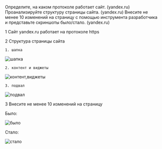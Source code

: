 Определите, на каком протоколе работает сайт. (yandex.ru)
Проанализируйте структуру страницы сайта. (yandex.ru)
Внесите не менее 10 изменений на страницу с помощью инструмента разработчика и представьте скриншоты было/стало. (yandex.ru)

1 Сайт yandex.ru работает на протоколе https

2 Структура страницы сайта

    1. шапка

![шапка](https://github.com/alexe127/Web_Hw1/blob/main/HW1/head.jpg)

    2. контент и виджеты

![контент,виджеты](https://github.com/alexe127/Web_Hw1/blob/main/HW1/%D0%BA%D0%BE%D0%BD%D1%82%D0%B5%D0%BD%D1%82%2C%20%D0%B2%D0%B8%D0%B4%D0%B6%D0%B5%D1%82%D1%8B.jpg)

    3. подвал

 ![подвал](https://github.com/alexe127/Web_Hw1/blob/main/HW1/%D0%BF%D0%BE%D0%B4%D0%B2%D0%B0%D0%BB.jpg)   

 3 Внесите не менее 10 изменений на страницу

 Было:

 ![было](https://github.com/alexe127/Web_Hw1/blob/main/HW1/%D0%91%D1%8B%D0%BB%D0%BE.png) 

Стало:

![стало](https://github.com/alexe127/Web_Hw1/blob/main/HW1/%D0%A1%D1%82%D0%B0%D0%BB%D0%BE.png) 


